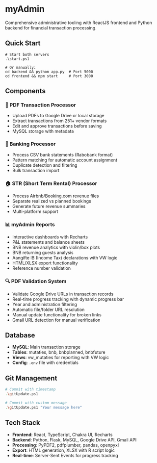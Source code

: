 # myAdmin

Comprehensive administrative tooling with ReactJS frontend and Python backend for financial transaction processing.

## Quick Start

```psh
# Start both servers
.\start.ps1

# Or manually:
cd backend && python app.py  # Port 5000
cd frontend && npm start     # Port 3000
```

## Components

### 📄 PDF Transaction Processor
- Upload PDFs to Google Drive or local storage
- Extract transactions from 251+ vendor formats
- Edit and approve transactions before saving
- MySQL storage with metadata

### 🏦 Banking Processor
- Process CSV bank statements (Rabobank format)
- Pattern matching for automatic account assignment
- Duplicate detection and filtering
- Bulk transaction import

### 🏠 STR (Short Term Rental) Processor
- Process Airbnb/Booking.com revenue files
- Separate realized vs planned bookings
- Generate future revenue summaries
- Multi-platform support

### 📊 myAdmin Reports
- Interactive dashboards with Recharts
- P&L statements and balance sheets
- BNB revenue analytics with violin/box plots
- BNB returning guests analysis
- Aangifte IB (Income Tax) declarations with VW logic
- HTML/XLSX export functionality
- Reference number validation

### 🔍 PDF Validation System
- Validate Google Drive URLs in transaction records
- Real-time progress tracking with dynamic progress bar
- Year and administration filtering
- Automatic file/folder URL resolution
- Manual update functionality for broken links
- Gmail URL detection for manual verification

## Database

- **MySQL**: Main transaction storage
- **Tables**: mutaties, bnb, bnbplanned, bnbfuture
- **Views**: vw_mutaties for reporting with VW logic
- **Config**: `.env` file with credentials

## Git Management

```bash
# Commit with timestamp
.\gitUpdate.ps1

# Commit with custom message
.\gitUpdate.ps1 "Your message here"
```

## Tech Stack

- **Frontend**: React, TypeScript, Chakra UI, Recharts
- **Backend**: Python, Flask, MySQL, Google Drive API, Gmail API
- **Processing**: PyPDF2, pdfplumber, pandas, openpyxl
- **Export**: HTML generation, XLSX with R script logic
- **Real-time**: Server-Sent Events for progress tracking